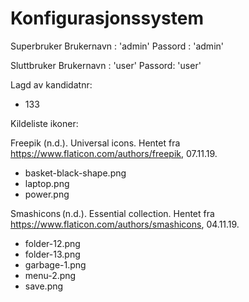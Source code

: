 # Konfigurasjonssystem

Superbruker
Brukernavn : 'admin'
Passord : 'admin'

Sluttbruker
Brukernavn : 'user'
Passord: 'user'

Lagd av kandidatnr: 
- 133


Kildeliste ikoner:

Freepik (n.d.). Universal icons. Hentet fra https://www.flaticon.com/authors/freepik, 07.11.19.  
- basket-black-shape.png
- laptop.png
- power.png
 
Smashicons (n.d.). Essential collection. Hentet fra https://www.flaticon.com/authors/smashicons, 04.11.19.
- folder-12.png
- folder-13.png
- garbage-1.png
- menu-2.png
- save.png      
